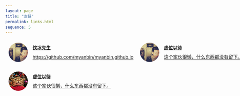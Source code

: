 ```yaml
---
layout: page
title: "友链"
permalink: links.html
sequence: 5
---
```


<style>
  .most-valuable-link {
    margin-bottom: 1.2rem;
    display: grid;
    grid-template-columns: repeat(2, 1fr);
    grid-template-rows: repeat(2, 1fr);
    grid-gap: 10px;
  }
  .most-valuable-link .mvl-link {
    display: flex;
    flex-direction: column;
    justify-content: center;
    position: relative;
    padding-left: 85px;
    height: 80px;
    width: 100%;
    color: inherit;
  }
  .most-valuable-link .mvl-link:hover {
    background-color: rgba(220, 50, 47, 0.1);
    border-bottom: 0;
  }
  .most-valuable-link .mvl-link img {
    position: absolute;
    top: 10px;
    left: 10px;
    margin-bottom: 0;
    width: 60px;
    height: 60px;
    border-radius: 50%;
  }
  .most-valuable-link .mvl-link h4 {
    margin: 0 0 10px 0;
    line-height: 1.2rem;
  }
  .most-valuable-link .mvl-link div {
    font-size: 0.9rem;
    line-height: 1.2rem;
    white-space: nowrap;
    overflow: hidden;
    text-overflow: ellipsis;
  }
</style>

<section class="most-valuable-link">
  <a class="mvl-link" href="/">
    <img src="/public/images/me.jpg">
    <h4>饮冰先生</h4>
    <div>https://github.com/myanbin/myanbin.github.io</div>
  </a>
  <a class="mvl-link" href="/">
    <img src="/public/images/me.jpg">
    <h4>虚位以待</h4>
    <div>这个家伙很懒，什么东西都没有留下。</div>
  </a>
  <a class="mvl-link" href="/">
    <img src="/public/images/cat.jpg">
    <h4>虚位以待</h4>
    <div>这个家伙很懒，什么东西都没有留下。</div>
  </a>
</section>
